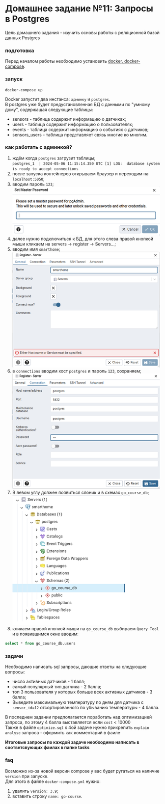 # Домашнее задание №11: Запросы в Postgres
Цель домашнего задания - изучить основы работы с реляционной базой данных Postgres

### подготовка
Перед началом работы необходимо установить [docker, docker-compose](https://docs.docker.com/compose/install/).

### запуск
```shell
docker-compose up
```
Docker запустит два инстанса: `админку` и `postgres`.  
В postgres уже будет предустановленная БД с данными по "умному дому", содержащая следующие таблицы:
* sensors - таблица содержит информацию о датчиках;
* users - таблица содержит информацию о пользователях;
* events - таблица содержит информацию о событиях с датчиков;
* sensors_users - таблица представляет связь многие ко многим.

### как работать с админкой?
1. ждём когда `postgres` загрузит таблицы;  
   `postgres_1  | 2024-05-06 11:15:14.350 UTC [1] LOG:  database system is ready to accept connections`
2. после запуска контейнеров открываем браузер и переходим на `localhost:5050`;
3. вводим пароль `123`;  
   ![img1](./images/img1.png)
4. далее нужно подключиться к БД, для этого слева правой кнопкой мыши кликаем на servers -> register -> Servers...;
5. вводим имя `smarthome`;  
   ![img2](./images/img2.png)
6. в `connections` вводим хост `postgres` и пароль `123`, сохраняем;
   ![img3](./images/img3.png)
7. В левом углу должен появиться слоник и в схемах `go_course_db`;  
   ![img4](./images/img4.png)
8. кликаем правой кнопкой мыши на `go_course_db` выбираем `Query Tool` и в появившимся окне вводим:
```sql
select * from go_course_db.users
```
   

### задачи
Необходимо написать sql запросы, дающие ответы на следующие вопросы:
* число активных датчиков - 1 балл;
* самый популярный тип датчика - 2 балла;
* топ 3 пользователя у которых больше всех активных датчиков - 3 балла;
* Выведите максимальную температуру по дням для датчика c `sensor_id=12` отсортированного по убыванию температуры - 4 балла.

В последнем задании предполагается поработать над оптимизацией запроса, по этому 4 балла выставляется если `cost` < 10000  
Также в файле `optimize.sql` к 4ой задаче нужно прикрепить `explain analyse` запроса - оформить как комментарий в фаиле

__Итоговые запросы по каждой задаче необходимо написать в соответсвующих фаилах в папке tasks__ 

### faq
Возможно из-за новой версии compose у вас будет ругаться на наличие `version` при запуске.  
Для этого в файле `docker-compose.yml` нужно:
1. удалить `version: 3.9`;
2. вставить строку `name: go-course`.
